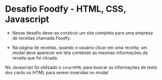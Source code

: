 # Desafio Foodfy - HTML, CSS, Javascript

* Nesse desafio deve-se construir um site completo para uma empresa de receitas chamada Foodfy.

* Na página de receitas, quando o usuário clicar em uma receita, um modal deve aparecer em tela contendo as mesmas informações da receita que foi clicada.

No Javascript foi utilizado o `innerHTML` para buscar as informações de texto dos cards no HTML para serem inseridas no modal.

